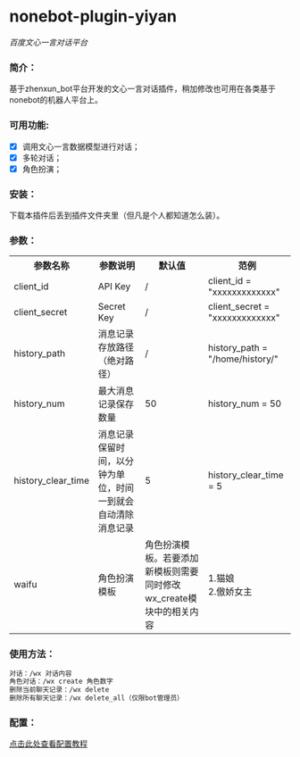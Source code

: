 # nonebot-plugin-yiyan

_百度文心一言对话平台_

</div>

### 简介：
基于zhenxun_bot平台开发的文心一言对话插件，稍加修改也可用在各类基于nonebot的机器人平台上。

### 可用功能:
+ [x] 调用文心一言数据模型进行对话；
+ [x] 多轮对话；
+ [x] 角色扮演；

### 安装：
下载本插件后丢到插件文件夹里（但凡是个人都知道怎么装）。

### 参数：
<table>
  <tr>
    <th>参数名称</th>
    <th>参数说明</th>
    <th>默认值</th>
    <th>范例</th>
  </tr>
  <tr>
    <td>client_id</td>
    <td>API Key</td>
    <td>/</td>
    <td>client_id = "xxxxxxxxxxxxx"</td>
  </tr>
  <tr>
    <td>client_secret</td>
    <td>Secret Key</td>
    <td>/</td>
    <td>client_secret = "xxxxxxxxxxxxx"</td>
  </tr>
  <tr>
    <td>history_path</td>
    <td>消息记录存放路径（绝对路径）</td>
    <td>/</td>
    <td>history_path = "/home/history/"</td>
  </tr>
  <tr>
    <td>history_num</td>
    <td>最大消息记录保存数量</td>
    <td>50</td>
    <td>history_num = 50</td>
  </tr>
   <tr>
    <td>history_clear_time</td>
    <td>消息记录保留时间，以分钟为单位，时间一到就会自动清除消息记录</td>
    <td>5</td>
    <td>history_clear_time = 5</td>
  </tr>

  <tr>
    <td>waifu</td>
    <td>角色扮演模板</td>
    <td>角色扮演模板。若要添加新模板则需要同时修改wx_create模块中的相关内容</td>
    <td>1.猫娘</br>2.傲娇女主</td>
  </tr>
</table>

### 使用方法：
```bash
对话：/wx 对话内容
角色对话：/wx create 角色数字
删除当前聊天记录：/wx delete
删除所有聊天记录：/wx delete_all（仅限bot管理员）
```

### 配置：
[点击此处查看配置教程](https://github.com/barryblueice/nonebot_yiyan/wiki/%E5%A6%82%E4%BD%95%E9%85%8D%E7%BD%AE%E6%9C%BA%E5%99%A8%E4%BA%BA)
